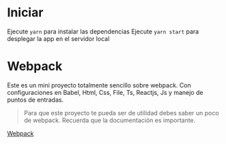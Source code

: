 # Iniciar

Ejecute ` yarn ` para instalar las dependencias
Ejecute ` yarn start ` para desplegar la app en el servidor local

# Webpack

Este es un mini proyecto totalmente sencillo sobre webpack. Con configuraciones en Babel, Html, Css, File, Ts, Reactjs, Js y manejo de puntos de entradas.

> Para que este proyecto te pueda ser de utilidad debes saber un poco de webpack. Recuerda que la documentación es importante.

[Webpack](https://webpack.js.org/guides)

